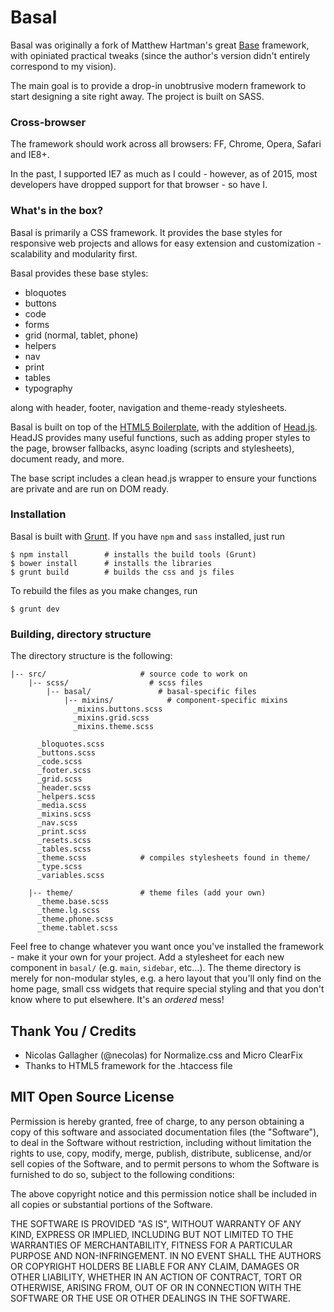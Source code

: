 # Basal

Basal was originally a fork of Matthew Hartman's great [Base](https://github.com/matthewhartman/base) framework, with opiniated practical tweaks (since the author's version didn't entirely correspond to my vision).

The main goal is to provide a drop-in unobtrusive modern framework to start designing a site right away. The project is built on SASS. 

### Cross-browser

The framework should work across all browsers: FF, Chrome, Opera, Safari and IE8+.

In the past, I supported IE7 as much as I could - however, as of 2015, most developers have dropped support for that browser - so have I.

### What's in the box?

Basal is primarily a CSS framework. It provides the base styles for responsive web projects and allows for easy extension and customization - scalability and modularity first.

Basal provides these base styles:

- bloquotes
- buttons
- code
- forms
- grid (normal, tablet, phone)
- helpers
- nav
- print
- tables
- typography

along with header, footer, navigation and theme-ready stylesheets.

Basal is built on top of the [HTML5 Boilerplate](https://html5boilerplate.com/), with the addition of [Head.js](http://headjs.com/). HeadJS provides many useful functions, such as adding proper styles to the page, browser fallbacks, async loading (scripts and stylesheets), document ready, and more.

The base script includes a clean head.js wrapper to ensure your functions are private and are run on DOM ready.

### Installation

Basal is built with [Grunt](http://gruntjs.com/). If you have `npm` and `sass` installed, just run

```
$ npm install        # installs the build tools (Grunt)
$ bower install      # installs the libraries
$ grunt build        # builds the css and js files
```

To rebuild the files as you make changes, run

```
$ grunt dev
```

### Building, directory structure

The directory structure is the following:

```
|-- src/                     # source code to work on
	|-- scss/                  # scss files
		|-- basal/               # basal-specific files
			|-- mixins/            # component-specific mixins
			  _mixins.buttons.scss
			  _mixins.grid.scss
			  _mixins.theme.scss
				
      _bloquotes.scss
      _buttons.scss
      _code.scss
      _footer.scss
      _grid.scss
      _header.scss
      _helpers.scss
      _media.scss
      _mixins.scss
      _nav.scss
      _print.scss
      _resets.scss
      _tables.scss
      _theme.scss            # compiles stylesheets found in theme/
      _type.scss
      _variables.scss
  
    |-- theme/               # theme files (add your own)
      _theme.base.scss
      _theme.lg.scss
      _theme.phone.scss
      _theme.tablet.scss
```

Feel free to change whatever you want once you've installed the framework - make it your own for your project. Add a stylesheet for each new component in `basal/` (e.g. `main`, `sidebar`, etc...). The theme directory is merely for non-modular styles, e.g. a hero layout that you'll only find on the home page, small css widgets that require special styling and that you don't know where to put elsewhere. It's an _ordered_ mess!

## Thank You / Credits
- Nicolas Gallagher (@necolas) for Normalize.css and Micro ClearFix
- Thanks to HTML5 framework for the .htaccess file

## MIT Open Source License
Permission is hereby granted, free of charge, to any person obtaining a copy of this software and associated documentation files (the "Software"), to deal in the Software without restriction, including without limitation the rights to use, copy, modify, merge, publish, distribute, sublicense, and/or sell copies of the Software, and to permit persons to whom the Software is furnished to do so, subject to the following conditions:

The above copyright notice and this permission notice shall be included in all copies or substantial portions of the Software.

THE SOFTWARE IS PROVIDED "AS IS", WITHOUT WARRANTY OF ANY KIND, EXPRESS OR IMPLIED, INCLUDING BUT NOT LIMITED TO THE WARRANTIES OF MERCHANTABILITY, FITNESS FOR A PARTICULAR PURPOSE AND NON-INFRINGEMENT. IN NO EVENT SHALL THE AUTHORS OR COPYRIGHT HOLDERS BE LIABLE FOR ANY CLAIM, DAMAGES OR OTHER LIABILITY, WHETHER IN AN ACTION OF CONTRACT, TORT OR OTHERWISE, ARISING FROM, OUT OF OR IN CONNECTION WITH THE SOFTWARE OR THE USE OR OTHER DEALINGS IN THE SOFTWARE.
